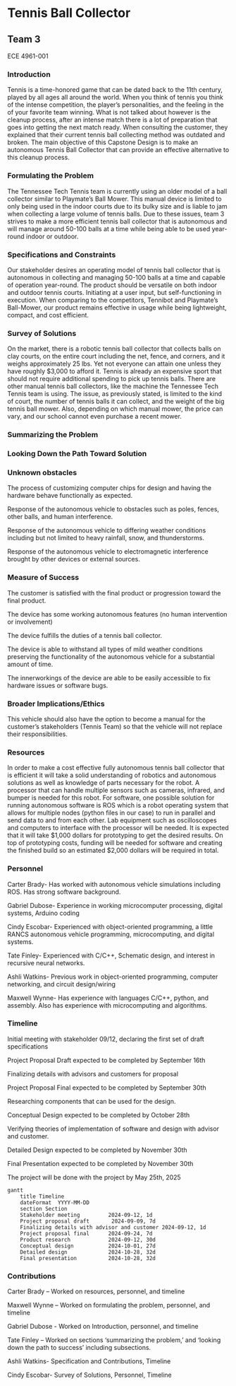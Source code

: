 # Tennis Ball Collector

## Team 3

ECE 4961-001 

 

### Introduction 

Tennis is a time-honored game that can be dated back to the 11th century, played by all ages all around the world. When you think of tennis you think of the intense competition, the player’s personalities, and the feeling in the of your favorite team winning. What is not talked about however is the cleanup process, after an intense match there is a lot of preparation that goes into getting the next match ready. When consulting the customer, they explained that their current tennis ball collecting method was outdated and broken. The main objective of this Capstone Design is to make an autonomous Tennis Ball Collector that can provide an effective alternative to this cleanup process.  

 

### Formulating the Problem 

The Tennessee Tech Tennis team is currently using an older model of a ball collector similar to Playmate’s Ball Mower. This manual device is limited to only being used in the indoor courts due to its bulky size and is liable to jam when collecting a large volume of tennis balls. Due to these issues, team 3 strives to make a more efficient tennis ball collector that is autonomous and will manage around 50-100 balls at a time while being able to be used year-round indoor or outdoor.  

 

### Specifications and Constraints 

Our stakeholder desires an operating model of tennis ball collector that is autonomous in collecting and managing 50-100 balls at a time and capable of operation year-round. The product should be versatile on both indoor and outdoor tennis courts. Initiating at a user input, but self-functioning in execution. When comparing to the competitors, Tennibot and Playmate’s Ball-Mower, our product remains effective in usage while being lightweight, compact, and cost efficient.  

 

 

 

### Survey of Solutions 

On the market, there is a robotic tennis ball collector that collects balls on clay courts, on the entire court including the net, fence, and corners, and it weighs approximately 25 lbs. Yet not everyone can attain one unless they have roughly $3,000 to afford it. Tennis is already an expensive sport that should not require additional spending to pick up tennis balls. There are other manual tennis ball collectors, like the machine the Tennessee Tech Tennis team is using. The issue, as previously stated, is limited to the kind of court, the number of tennis balls it can collect, and the weight of the big tennis ball mower. Also, depending on which manual mower, the price can vary, and our school cannot even purchase a recent mower.  

 

### Summarizing the Problem 

 

### Looking Down the Path Toward Solution 

 

### Unknown obstacles 

The process of customizing computer chips for design and having the hardware behave functionally as expected. 

Response of the autonomous vehicle to obstacles such as poles, fences, other balls, and human interference. 

Response of the autonomous vehicle to differing weather conditions including but not limited to heavy rainfall, snow, and thunderstorms. 

Response of the autonomous vehicle to electromagnetic interference brought by other devices or external sources. 

### Measure of Success 

The customer is satisfied with the final product or progression toward the final product. 

The device has some working autonomous features (no human intervention or involvement) 

The device fulfills the duties of a tennis ball collector. 

The device is able to withstand all types of mild weather conditions preserving the functionality of the autonomous vehicle for a substantial amount of time. 

The innerworkings of the device are able to be easily accessible to fix hardware issues or software bugs. 

### Broader Implications/Ethics 

This vehicle should also have the option to become a manual for the customer’s stakeholders (Tennis Team) so that the vehicle will not replace their responsibilities. 

 

### Resources 

In order to make a cost effective fully autonomous tennis ball collector that is efficient it will take a solid understanding of robotics and autonomous solutions as well as knowledge of parts necessary for the robot. A processor that can handle multiple sensors such as cameras, infrared, and bumper is needed for this robot. For software, one possible solution for running autonomous software is ROS which is a robot operating system that allows for multiple nodes (python files in our case) to run in parallel and send data to and from each other. Lab equipment such as oscilloscopes and computers to interface with the processor will be needed. It is expected that it will take $1,000 dollars for prototyping to get the desired results. On top of prototyping costs, funding will be needed for software and creating the finished build so an estimated $2,000 dollars will be required in total. 

 

### Personnel 

Carter Brady- Has worked with autonomous vehicle simulations including ROS. Has strong software background. 

Gabriel Dubose- Experience in working microcomputer processing, digital systems, Arduino coding  

Cindy Escobar- Experienced with object-oriented programming, a little RANCS autonomous vehicle programming, microcomputing, and digital systems. 

Tate Finley- Experienced with C/C++, Schematic design, and interest in recursive neural networks.  

Ashli Watkins- Previous work in object-oriented programming, computer networking, and circuit design/wiring 

Maxwell Wynne- Has experience with languages C/C++, python, and assembly. Also has experience with microcomputing and algorithms. 

 

### Timeline 

Initial meeting with stakeholder 09/12, declaring the first set of draft specifications 

Project Proposal Draft expected to be completed by September 16th 

Finalizing details with advisors and customers for proposal 

Project Proposal Final expected to be completed by September 30th 

Researching components that can be used for the design. 

Conceptual Design expected to be completed by October 28th 

Verifying theories of implementation of software and design with advisor and customer. 

Detailed Design expected to be completed by November 30th 

Final Presentation expected to be completed by November 30th 

The project will be done with the project by May 25th, 2025 

```mermaid
gantt
    title Timeline
    dateFormat  YYYY-MM-DD
    section Section
    Stakeholder meeting         2024-09-12, 1d
    Project proposal draft       2024-09-09, 7d
    Finalizing details with advisor and customer 2024-09-12, 1d
    Project proposal final      2024-09-24, 7d
    Product research            2024-09-12, 30d
    Conceptual design           2024-10-01, 27d
    Detailed design             2024-10-28, 32d
    Final presentation          2024-10-28, 32d
``` 

### Contributions 

Carter Brady – Worked on resources, personnel, and timeline 

Maxwell Wynne – Worked on formulating the problem, personnel, and timeline 

Gabriel Dubose - Worked on Introduction, personnel, and timeline 

Tate Finley – Worked on sections ‘summarizing the problem,’ and ‘looking down the path to success’ including subsections. 

Ashli Watkins- Specification and Contributions, Timeline 

Cindy Escobar- Survey of Solutions, Personnel, Timeline 

 
